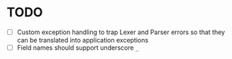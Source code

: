 # TODO

- [ ] Custom exception handling to trap Lexer and Parser errors so that they can be translated into application exceptions
- [ ] Field names should support underscore `_`